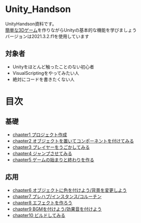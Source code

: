 # Unity_Handson
UnityHandson資料です。  
[簡単な3Dゲーム](https://github.com/Naja-Naja/Unity_Handson_Sample.git)を作りながらUnityの基本的な機能を学びましょう  
バージョンは2021.3.2.f1を使用しています

## 対象者
- Unityをほとんど触ったことのない初心者
- VisualScriptingをやってみたい人
- 絶対にコードを書きたくない人

# 目次
## 基礎
- [chapter1 プロジェクト作成](https://github.com/Naja-Naja/Unity_Handson/blob/main/Handson/CreateProject.md)  
- [chapter2 オブジェクトを置いてコンポーネントを付けてみる](https://github.com/Naja-Naja/Unity_Handson/blob/main/Handson/chapter2.md)  
- [chapter3 プレイヤーをうごかしてみる](https://github.com/Naja-Naja/Unity_Handson/blob/main/Handson/chapter3.md)  
- [chapter4 ジャンプさせてみる](https://github.com/Naja-Naja/Unity_Handson/blob/main/Handson/chapter4.md)  
- [chapter5 ゲームの始まりと終わりを作る](https://github.com/Naja-Naja/Unity_Handson/blob/main/Handson/chapter5.md)  

## 応用  
- [chapter6 オブジェクトに色を付けよう/背景を変更しよう](https://github.com/Naja-Naja/Unity_Handson/blob/main/Handson/chapter6.md)  
- [chapter7 プレハブ/インスタンス/コルーチン](https://github.com/Naja-Naja/Unity_Handson/blob/main/Handson/chapter7.md) 　
- [chapter8 エフェクトを作ろう](https://github.com/Naja-Naja/Unity_Handson/blob/main/Handson/chapter8.md) 
- [chapter9 BGMを付けよう/効果音を付けよう](https://github.com/Naja-Naja/Unity_Handson/blob/main/Handson/chapter9.md) 
- [chapter10 ビルドしてみる](https://github.com/Naja-Naja/Unity_Handson/blob/main/Handson/chapter10.md) 
